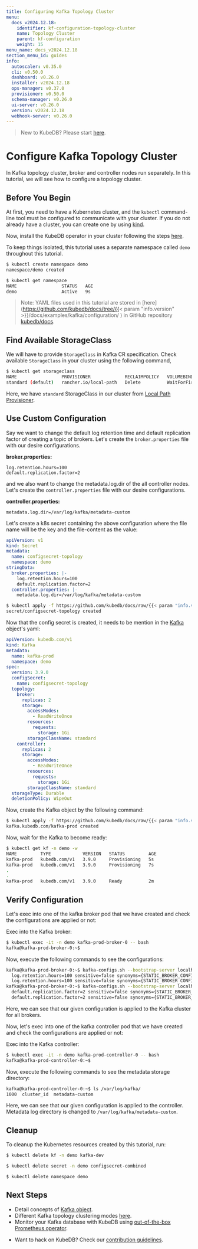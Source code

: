 ```yaml
---
title: Configuring Kafka Topology Cluster
menu:
  docs_v2024.12.18:
    identifier: kf-configuration-topology-cluster
    name: Topology Cluster
    parent: kf-configuration
    weight: 15
menu_name: docs_v2024.12.18
section_menu_id: guides
info:
  autoscaler: v0.35.0
  cli: v0.50.0
  dashboard: v0.26.0
  installer: v2024.12.18
  ops-manager: v0.37.0
  provisioner: v0.50.0
  schema-manager: v0.26.0
  ui-server: v0.26.0
  version: v2024.12.18
  webhook-server: v0.26.0
---
```


> New to KubeDB? Please start [here](/docs/v2024.12.18/README).

# Configure Kafka Topology Cluster

In Kafka topology cluster, broker and controller nodes run separately. In this tutorial, we will see how to configure a topology cluster.

## Before You Begin

At first, you need to have a Kubernetes cluster, and the `kubectl` command-line tool must be configured to communicate with your cluster. If you do not already have a cluster, you can create one by using [kind](https://kind.sigs.k8s.io/docs/user/quick-start/).

Now, install the KubeDB operator in your cluster following the steps [here](/docs/v2024.12.18/setup/README).

To keep things isolated, this tutorial uses a separate namespace called `demo` throughout this tutorial.

```bash
$ kubectl create namespace demo
namespace/demo created

$ kubectl get namespace
NAME                 STATUS   AGE
demo                 Active   9s
```

> Note: YAML files used in this tutorial are stored in [here](https://github.com/kubedb/docs/tree/{{< param "info.version" >}}/docs/examples/kafka/configuration/
) in GitHub repository [kubedb/docs](https://github.com/kubedb/docs).

## Find Available StorageClass

We will have to provide `StorageClass` in Kafka CR specification. Check available `StorageClass` in your cluster using the following command,

```bash
$ kubectl get storageclass
NAME                 PROVISIONER             RECLAIMPOLICY   VOLUMEBINDINGMODE      ALLOWVOLUMEEXPANSION   AGE
standard (default)   rancher.io/local-path   Delete          WaitForFirstConsumer   false                  1h
```

Here, we have `standard` StorageClass in our cluster from [Local Path Provisioner](https://github.com/rancher/local-path-provisioner).

## Use Custom Configuration

Say we want to change the default log retention time and default replication factor of creating a topic of brokers. Let's create the `broker.properties` file with our desire configurations.

**broker.properties:**

```properties
log.retention.hours=100
default.replication.factor=2
```

and we also want to change the metadata.log.dir of the all controller nodes. Let's create the `controller.properties` file with our desire configurations.

**controller.properties:**

```properties
metadata.log.dir=/var/log/kafka/metadata-custom
```

Let's create a k8s secret containing the above configuration where the file name will be the key and the file-content as the value:

```yaml
apiVersion: v1
kind: Secret
metadata:
  name: configsecret-topology
  namespace: demo
stringData:
  broker.properties: |-
    log.retention.hours=100
    default.replication.factor=2
  controller.properties: |-
    metadata.log.dir=/var/log/kafka/metadata-custom
```

```bash
$ kubectl apply -f https://github.com/kubedb/docs/raw/{{< param "info.version" >}}/docs/examples/kafka/configuration/configsecret-topology.yaml
secret/configsecret-topology created
```

Now that the config secret is created, it needs to be mention in the [Kafka](/docs/v2024.12.18/guides/kafka/concepts/kafka) object's yaml:

```yaml
apiVersion: kubedb.com/v1
kind: Kafka
metadata:
  name: kafka-prod
  namespace: demo
spec:
  version: 3.9.0
  configSecret:
    name: configsecret-topology
  topology:
    broker:
      replicas: 2
      storage:
        accessModes:
          - ReadWriteOnce
        resources:
          requests:
            storage: 1Gi
        storageClassName: standard
    controller:
      replicas: 2
      storage:
        accessModes:
          - ReadWriteOnce
        resources:
          requests:
            storage: 1Gi
        storageClassName: standard
  storageType: Durable
  deletionPolicy: WipeOut
```

Now, create the Kafka object by the following command:

```bash
$ kubectl apply -f https://github.com/kubedb/docs/raw/{{< param "info.version" >}}/docs/examples/kafka/configuration/kafka-topology.yaml
kafka.kubedb.com/kafka-prod created
```

Now, wait for the Kafka to become ready:

```bash
$ kubectl get kf -n demo -w
NAME         TYPE            VERSION   STATUS         AGE
kafka-prod   kubedb.com/v1   3.9.0     Provisioning   5s
kafka-prod   kubedb.com/v1   3.9.0     Provisioning   7s
.
.
kafka-prod   kubedb.com/v1   3.9.0     Ready          2m
```

## Verify Configuration

Let's exec into one of the kafka broker pod that we have created and check the configurations are applied or not:

Exec into the Kafka broker:

```bash
$ kubectl exec -it -n demo kafka-prod-broker-0 -- bash
kafka@kafka-prod-broker-0:~$ 
```

Now, execute the following commands to see the configurations:
```bash
kafka@kafka-prod-broker-0:~$ kafka-configs.sh --bootstrap-server localhost:9092 --command-config /opt/kafka/config/clientauth.properties --describe --entity-type brokers --all | grep log.retention.hours
  log.retention.hours=100 sensitive=false synonyms={STATIC_BROKER_CONFIG:log.retention.hours=100, DEFAULT_CONFIG:log.retention.hours=168}
  log.retention.hours=100 sensitive=false synonyms={STATIC_BROKER_CONFIG:log.retention.hours=100, DEFAULT_CONFIG:log.retention.hours=168}
kafka@kafka-prod-broker-0:~$ kafka-configs.sh --bootstrap-server localhost:9092 --command-config /opt/kafka/config/clientauth.properties --describe --entity-type brokers --all | grep default.replication.factor
  default.replication.factor=2 sensitive=false synonyms={STATIC_BROKER_CONFIG:default.replication.factor=2, DEFAULT_CONFIG:default.replication.factor=1}
  default.replication.factor=2 sensitive=false synonyms={STATIC_BROKER_CONFIG:default.replication.factor=2, DEFAULT_CONFIG:default.replication.factor=1}
```
Here, we can see that our given configuration is applied to the Kafka cluster for all brokers.

Now, let's exec into one of the kafka controller pod that we have created and check the configurations are applied or not:

Exec into the Kafka controller:

```bash
$ kubectl exec -it -n demo kafka-prod-controller-0 -- bash
kafka@kafka-prod-controller-0:~$ 
```

Now, execute the following commands to see the metadata storage directory:
```bash
kafka@kafka-prod-controller-0:~$ ls /var/log/kafka/
1000  cluster_id  metadata-custom
```

Here, we can see that our given configuration is applied to the controller. Metadata log directory is changed to `/var/log/kafka/metadata-custom`.

## Cleanup

To cleanup the Kubernetes resources created by this tutorial, run:

```bash
$ kubectl delete kf -n demo kafka-dev 

$ kubectl delete secret -n demo configsecret-combined 

$ kubectl delete namespace demo
```

## Next Steps

- Detail concepts of [Kafka object](/docs/v2024.12.18/guides/kafka/concepts/kafka).
- Different Kafka topology clustering modes [here](/docs/v2024.12.18/guides/kafka/clustering/_index).
- Monitor your Kafka database with KubeDB using [out-of-the-box Prometheus operator](/docs/v2024.12.18/guides/kafka/monitoring/using-prometheus-operator).

[//]: # (- Monitor your Kafka database with KubeDB using [out-of-the-box builtin-Prometheus]&#40;/docs/guides/kafka/monitoring/using-builtin-prometheus.md&#41;.)
- Want to hack on KubeDB? Check our [contribution guidelines](/docs/v2024.12.18/CONTRIBUTING).

